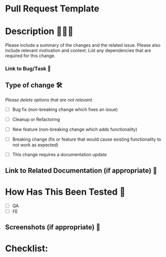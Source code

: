# Pull Request Template

# Description 👨🏾‍💻

Please include a summary of the changes and the related issue. Please also include relevant motivation and context. List any dependencies that are required for this change.

### Link to Bug/Task 🔗


## Type of change 🛠️

*Please delete options that are not relevant.*

- [ ]  Bug fix (non-breaking change which fixes an issue)
- [ ]  Cleanup or Refactoring
- [ ]  New feature (non-breaking change which adds functionality)
- [ ]  Breaking change (fix or feature that would cause existing functionality to not work as expected)
- [ ]  This change requires a documentation update


## Link to Related Documentation (if appropriate) 🔗

# How Has This Been Tested 🧪

- [ ]  QA 
- [ ]  FE

## Screenshots (if appropriate) 👀

# Checklist:


##
